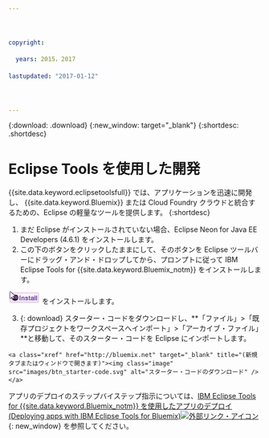 ```yaml
---



copyright:

  years: 2015，2017

lastupdated: "2017-01-12"



---
```


{:download: .download}
{:new_window: target="_blank"}
{:shortdesc: .shortdesc}

# Eclipse Tools を使用した開発

{{site.data.keyword.eclipsetoolsfull}} では、アプリケーションを迅速に開発し、 {{site.data.keyword.Bluemix}} または Cloud Foundry クラウドと統合するための、Eclipse の軽量なツールを提供します。
{:shortdesc}

  1. まだ Eclipse がインストールされていない場合、Eclipse Neon for Java EE Developers (4.6.1) をインストールします。
  2. この下のボタンをクリックしたままにして、そのボタンを Eclipse ツールバーにドラッグ・アンド・ドロップしてから、プロンプトに従って IBM Eclipse Tools for {{site.data.keyword.Bluemix_notm}} をインストールします。

   [![実行中の Eclipse Neon ワークスペースにドラッグ・アンド・ドロップして、IBM Eclipse Tools for {{site.data.keyword.Bluemix_notm}}](images/installbutton.png)](http://marketplace.eclipse.org/marketplace-client-intro?mpc_install=1774120) をインストールします。

  3. {: download} スターター・コードをダウンロードし、**「ファイル」>「既存プロジェクトをワークスペースへインポート」>「アーカイブ・ファイル」**と移動して、そのスターター・コードを Eclipse にインポートします。

    <a class="xref" href="http://bluemix.net" target="_blank" title="(新規タブまたはウィンドウで開きます)"><img class="image" src="images/btn_starter-code.svg" alt="スターター・コードのダウンロード" /> </a>

アプリのデプロイのステップバイステップ指示については、[IBM Eclipse Tools for {{site.data.keyword.Bluemix_notm}} を使用したアプリのデプロイ (Deploying apps with IBM Eclipse Tools for Bluemix)![外部リンク・アイコン](../icons/launch-glyph.svg)](/docs/manageapps/eclipsetools/eclipsetools.html#eclipsetools){: new_window} を参照してください。
